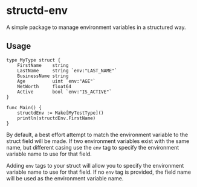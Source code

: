 # structd-env

A simple package to manage environment variables in a structured way.

## Usage

```
type MyType struct {
	FirstName    string
	LastName     string `env:"LAST_NAME"`
	BusinessName string
	Age          uint `env:"AGE"`
	NetWorth     float64
	Active       bool `env:"IS_ACTIVE"`
}

func Main() {
    structdEnv := Make[MyTestType]()
    println(structdEnv.FirstName)
}
```

By default, a best effort attempt to match the environment variable to the struct field will be made. If two environment variables exist with the same name, but different casing use the `env` tag 
to specify the environment variable name to use for that field.

Adding `env` tags to your struct will allow you to specify the environment variable name to use for that field. If no `env` tag is provided, the field name will be used as the environment variable name.


